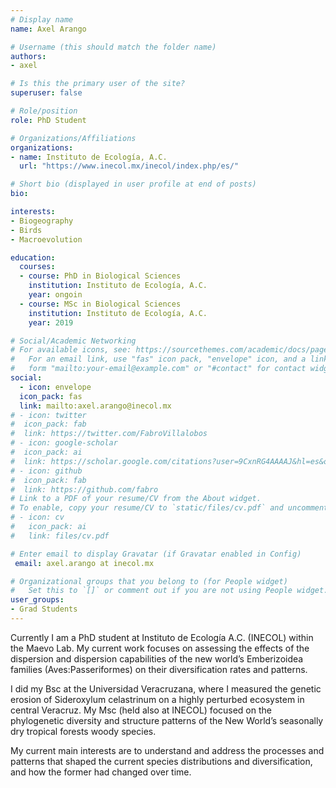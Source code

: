 ```yaml
---
# Display name
name: Axel Arango

# Username (this should match the folder name)
authors:
- axel

# Is this the primary user of the site?
superuser: false

# Role/position
role: PhD Student

# Organizations/Affiliations
organizations:
- name: Instituto de Ecología, A.C. 
  url: "https://www.inecol.mx/inecol/index.php/es/"

# Short bio (displayed in user profile at end of posts)
bio: 

interests:
- Biogeography
- Birds
- Macroevolution

education:
  courses:
  - course: PhD in Biological Sciences
    institution: Instituto de Ecología, A.C.
    year: ongoin
  - course: MSc in Biological Sciences
    institution: Instituto de Ecología, A.C.
    year: 2019

# Social/Academic Networking
# For available icons, see: https://sourcethemes.com/academic/docs/page-builder/#icons
#   For an email link, use "fas" icon pack, "envelope" icon, and a link in the
#   form "mailto:your-email@example.com" or "#contact" for contact widget.
social:
  - icon: envelope
  icon_pack: fas
  link: mailto:axel.arango@inecol.mx
# - icon: twitter
#  icon_pack: fab
#  link: https://twitter.com/FabroVillalobos
# - icon: google-scholar
#  icon_pack: ai
#  link: https://scholar.google.com/citations?user=9CxnRG4AAAAJ&hl=es&oi=ao
# - icon: github
#  icon_pack: fab
#  link: https://github.com/fabro
# Link to a PDF of your resume/CV from the About widget.
# To enable, copy your resume/CV to `static/files/cv.pdf` and uncomment the lines below.
# - icon: cv
#   icon_pack: ai
#   link: files/cv.pdf

# Enter email to display Gravatar (if Gravatar enabled in Config)
 email: axel.arango at inecol.mx

# Organizational groups that you belong to (for People widget)
#   Set this to `[]` or comment out if you are not using People widget.
user_groups:
- Grad Students
---
```


Currently I am a PhD student at Instituto de Ecología A.C. (INECOL) within the Maevo Lab. My current work focuses on assessing the effects of the dispersion and dispersion capabilities of the new world’s Emberizoidea families (Aves:Passeriformes) on their diversification rates and patterns.

I did my Bsc at the Universidad Veracruzana, where I measured the genetic erosion of Sideroxylum celastrinum on a highly perturbed ecosystem in central Veracruz. My Msc (held also at INECOL) focused on the phylogenetic diversity and structure patterns of the New World’s seasonally dry tropical forests woody species.

My current main interests are to understand and address the processes and patterns that shaped the current species distributions and diversification, and how the former had changed over time.
